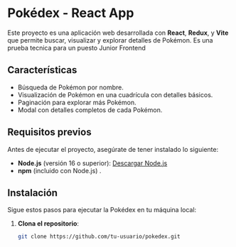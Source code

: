 # Pokédex - React App

 Este proyecto es una aplicación web desarrollada con **React**, **Redux**, y **Vite** que permite buscar, visualizar y explorar detalles de Pokémon.
 Es una prueba tecnica para un puesto Junior Frontend

## Características

- Búsqueda de Pokémon por nombre.
- Visualización de Pokémon en una cuadrícula con detalles básicos.
- Paginación para explorar más Pokémon.
- Modal con detalles completos de cada Pokémon.

## Requisitos previos

Antes de ejecutar el proyecto, asegúrate de tener instalado lo siguiente:

- **Node.js** (versión 16 o superior): [Descargar Node.js](https://nodejs.org/)
- **npm** (incluido con Node.js) .

## Instalación

Sigue estos pasos para ejecutar la Pokédex en tu máquina local:

1. **Clona el repositorio**:
   ```bash
   git clone https://github.com/tu-usuario/pokedex.git